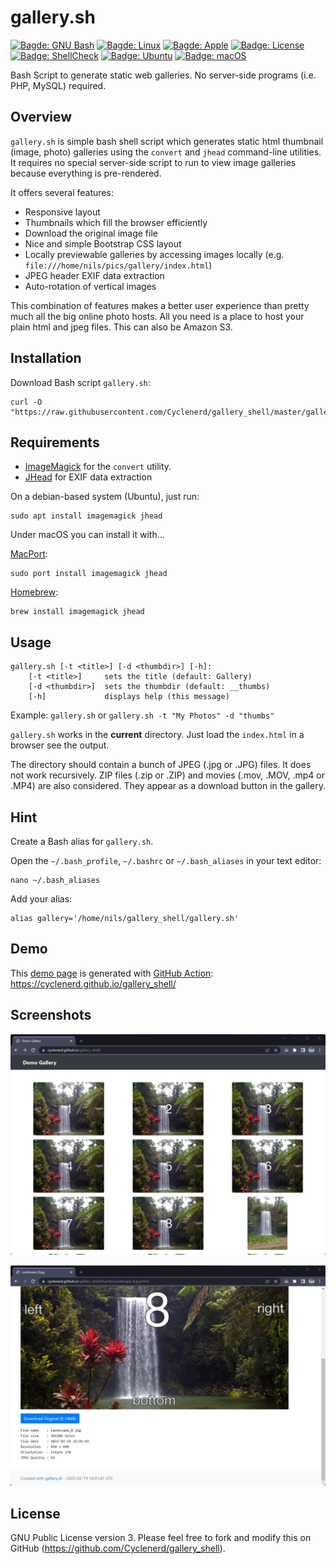 # gallery.sh

[![Bagde: GNU Bash](https://img.shields.io/badge/GNU%20Bash-4EAA25.svg?logo=gnubash&logoColor=white)](https://github.com/Cyclenerd/gallery_shell#readme)
[![Bagde: Linux](https://img.shields.io/badge/Linux-FCC624.svg?logo=linux&logoColor=black)](https://github.com/Cyclenerd/gallery_shell#readme)
[![Bagde: Apple](https://img.shields.io/badge/Apple-000000.svg?logo=apple&logoColor=white)](https://github.com/Cyclenerd/gallery_shell#readme)
[![Badge: License](https://img.shields.io/github/license/cyclenerd/gallery_shell)](https://github.com/Cyclenerd/gallery_shell/blob/master/LICENSE)
[![Badge: ShellCheck](https://github.com/Cyclenerd/gallery_shell/actions/workflows/shellcheck.yml/badge.svg?branch=master)](https://github.com/Cyclenerd/gallery_shell/actions/workflows/shellcheck.yml)
[![Badge: Ubuntu](https://github.com/Cyclenerd/gallery_shell/actions/workflows/ubuntu.yml/badge.svg?branch=master)](https://github.com/Cyclenerd/gallery_shell/actions/workflows/ubuntu.yml)
[![Badge: macOS](https://github.com/Cyclenerd/gallery_shell/actions/workflows/macos.yml/badge.svg?branch=master)](https://github.com/Cyclenerd/gallery_shell/actions/workflows/macos.yml)

Bash Script to generate static web galleries. No server-side programs (i.e. PHP, MySQL) required.

## Overview

`gallery.sh` is simple bash shell script which generates static html thumbnail (image, photo) galleries using the `convert` and `jhead` command-line utilities.
It requires no special server-side script to run to view image galleries because everything is pre-rendered. 

It offers several features:
* Responsive layout
* Thumbnails which fill the browser efficiently
* Download the original image file
* Nice and simple Bootstrap CSS layout
* Locally previewable galleries by accessing images locally (e.g. `file:///home/nils/pics/gallery/index.html`)
* JPEG header EXIF data extraction
* Auto-rotation of vertical images

This combination of features makes a better user experience than pretty much all the big online photo hosts. 
All you need is a place to host your plain html and jpeg files. This can also be Amazon S3.

## Installation

Download Bash script `gallery.sh`:

```shell
curl -O "https://raw.githubusercontent.com/Cyclenerd/gallery_shell/master/gallery.sh"
```

## Requirements

* [ImageMagick](http://www.imagemagick.org/) for the `convert` utility.
* [JHead](http://www.sentex.net/~mwandel/jhead/) for EXIF data extraction

On a debian-based system (Ubuntu), just run:

```shell
sudo apt install imagemagick jhead
```

Under macOS you can install it with...

[MacPort](https://www.macports.org/):

```shell
sudo port install imagemagick jhead
```

[Homebrew](https://brew.sh/):

```shell
brew install imagemagick jhead
```

## Usage

```text
gallery.sh [-t <title>] [-d <thumbdir>] [-h]:
	[-t <title>]     sets the title (default: Gallery)
	[-d <thumbdir>]  sets the thumbdir (default: __thumbs)
	[-h]             displays help (this message)
```

Example: `gallery.sh` or `gallery.sh -t "My Photos" -d "thumbs"`

`gallery.sh` works in the **current** directory.
Just load the `index.html` in a browser see the output. 

The directory should contain a bunch of JPEG (.jpg or .JPG) files.
It does not work recursively. 
ZIP files (.zip or .ZIP) and movies (.mov, .MOV, .mp4 or .MP4) are also considered.
They appear as a download button in the gallery.

## Hint

Create a Bash alias for `gallery.sh`.

Open the `~/.bash_profile`,  `~/.bashrc` or `~/.bash_aliases` in your text editor:

```shell
nano ~/.bash_aliases
```

Add your alias:

```shell
alias gallery='/home/nils/gallery_shell/gallery.sh'
```

## Demo

This [demo page](https://cyclenerd.github.io/gallery_shell/) is generated with [GitHub Action](https://github.com/Cyclenerd/gallery_shell/blob/master/.github/workflows/main.yml): <https://cyclenerd.github.io/gallery_shell/>

## Screenshots

[![Screenshot: Gallery](images/gallery.jpg?v1)](https://cyclenerd.github.io/gallery_shell/)

[![Screenshot: Image](images/image.jpg?v1)](https://cyclenerd.github.io/gallery_shell/thumbs/Landscape_8.jpg.html)

## License

GNU Public License version 3.
Please feel free to fork and modify this on GitHub (<https://github.com/Cyclenerd/gallery_shell>).